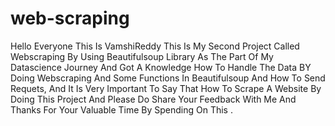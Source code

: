 # web-scraping
Hello Everyone
This Is VamshiReddy This Is My Second Project Called Webscraping By Using Beautifulsoup Library As The Part Of My Datascience Journey And Got A Knowledge How To Handle The Data BY Doing Webscraping And Some Functions In Beautifulsoup And How To Send Requets, And It Is Very Important To Say That How To Scrape A Website By Doing This Project And Please Do Share Your Feedback With Me And Thanks For Your Valuable Time By Spending On This .
